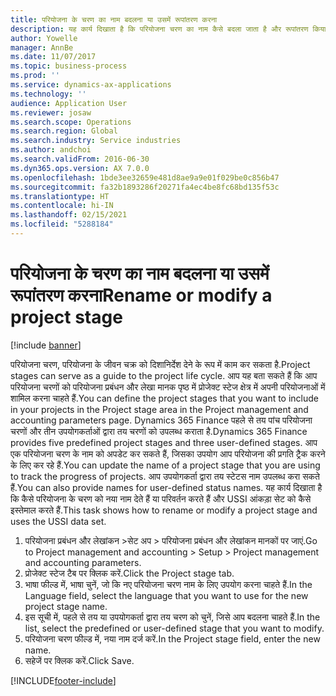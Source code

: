 ```yaml
---
title: परियोजना के चरण का नाम बदलना या उसमें रूपांतरण करना
description: यह कार्य दिखाता है कि परियोजना चरण का नाम कैसे बदला जाता है और रूपांतरण किया जाता है.
author: Yowelle
manager: AnnBe
ms.date: 11/07/2017
ms.topic: business-process
ms.prod: ''
ms.service: dynamics-ax-applications
ms.technology: ''
audience: Application User
ms.reviewer: josaw
ms.search.scope: Operations
ms.search.region: Global
ms.search.industry: Service industries
ms.author: andchoi
ms.search.validFrom: 2016-06-30
ms.dyn365.ops.version: AX 7.0.0
ms.openlocfilehash: 1bde3ee32659e481d8ae9a9e01f029be0c856b47
ms.sourcegitcommit: fa32b1893286f20271fa4ec4be8fc68bd135f53c
ms.translationtype: HT
ms.contentlocale: hi-IN
ms.lasthandoff: 02/15/2021
ms.locfileid: "5288184"
---
```

# <a name="rename-or-modify-a-project-stage"></a><span data-ttu-id="6cec3-103">परियोजना के चरण का नाम बदलना या उसमें रूपांतरण करना</span><span class="sxs-lookup"><span data-stu-id="6cec3-103">Rename or modify a project stage</span></span>

[!include [banner](../../includes/banner.md)]

<span data-ttu-id="6cec3-104">परियोजना चरण, परियोजना के जीवन चक्र को दिशानिर्देश देने के रूप में काम कर सकता है.</span><span class="sxs-lookup"><span data-stu-id="6cec3-104">Project stages can serve as a guide to the project life cycle.</span></span> <span data-ttu-id="6cec3-105">आप यह बता सकते हैं कि आप परियोजना चरणों को परियोजना प्रबंधन और लेखा मानक पृष्ठ में प्रोजेक्ट स्टेज क्षेत्र में अपनी परियोजनाओं में शामिल करना चाहते हैं.</span><span class="sxs-lookup"><span data-stu-id="6cec3-105">You can define the project stages that you want to include in your projects in the Project stage area in the Project management and accounting parameters page.</span></span> <span data-ttu-id="6cec3-106">Dynamics 365 Finance पहले से तय पांच परियोजना चरणों और तीन उपयोगकर्ताओं द्वारा तय चरणों को उपलब्ध कराता है.</span><span class="sxs-lookup"><span data-stu-id="6cec3-106">Dynamics 365 Finance provides five predefined project stages and three user-defined stages.</span></span> <span data-ttu-id="6cec3-107">आप एक परियोजना चरण के नाम को अपडेट कर सकते हैं, जिसका उपयोग आप परियोजना की प्रगति ट्रैक करने के लिए कर रहे हैं.</span><span class="sxs-lookup"><span data-stu-id="6cec3-107">You can update the name of a project stage that you are using to track the progress of projects.</span></span> <span data-ttu-id="6cec3-108">आप उपयोगकर्ता द्वारा तय स्टेटस नाम उपलब्ध करा सकते हैं.</span><span class="sxs-lookup"><span data-stu-id="6cec3-108">You can also provide names for user-defined status names.</span></span> <span data-ttu-id="6cec3-109">यह कार्य दिखाता है कि कैसे परियोजना के चरण को नया नाम देते हैं या परिवर्तन करते हैं और USSI आंकड़ा सेट को कैसे इस्तेमाल करते हैं.</span><span class="sxs-lookup"><span data-stu-id="6cec3-109">This task shows how to rename or modify a project stage and uses the USSI data set.</span></span>

1. <span data-ttu-id="6cec3-110">परियोजना प्रबंधन और लेखांकन >सेट अप > परियोजना प्रबंधन और लेखांकन मानकों पर जाएं.</span><span class="sxs-lookup"><span data-stu-id="6cec3-110">Go to Project management and accounting > Setup > Project management and accounting parameters.</span></span>
2. <span data-ttu-id="6cec3-111">प्रोजेक्ट स्टेज टैब पर क्लिक करें.</span><span class="sxs-lookup"><span data-stu-id="6cec3-111">Click the Project stage tab.</span></span>
3. <span data-ttu-id="6cec3-112">भाषा फील्ड में, भाषा चुनें, जो कि नए परियोजना चरण नाम के लिए उपयोग करना चाहते हैं.</span><span class="sxs-lookup"><span data-stu-id="6cec3-112">In the Language field, select the language that you want to use for the new project stage name.</span></span>
4. <span data-ttu-id="6cec3-113">इस सूची में, पहले से तय या उपयोगकर्ता द्वारा तय चरण को चुनें, जिसे आप बदलना चाहते हैं.</span><span class="sxs-lookup"><span data-stu-id="6cec3-113">In the list, select the predefined or user-defined stage that you want to modify.</span></span> 
5. <span data-ttu-id="6cec3-114">परियोजना चरण फील्ड में, नया नाम दर्ज करें.</span><span class="sxs-lookup"><span data-stu-id="6cec3-114">In the Project stage field, enter the new name.</span></span>
6. <span data-ttu-id="6cec3-115">सहेजें पर क्लिक करें.</span><span class="sxs-lookup"><span data-stu-id="6cec3-115">Click Save.</span></span>


[!INCLUDE[footer-include](../../includes/footer-banner.md)]